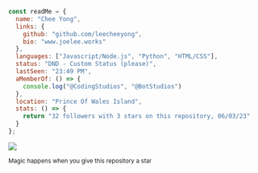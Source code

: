 ```js
const readMe = {
  name: "Chee Yong",
  links: {
    github: "github.com/leecheeyong",
    bio: "www.joelee.works"
  },
  languages: ["Javascript/Node.js", "Python", "HTML/CSS"],
  status: "DND - Custom Status (please)",
  lastSeen: "23:49 PM",
  aMemberOf: () => {
    console.log("@CodingStudios", "@BotStudios")
  },
  location: "Prince Of Wales Island",
  stats: () => {
    return "32 followers with 3 stars on this repository, 06/03/23"
  }
};
```

![](https://komarev.com/ghpvc/?username=leecheeyong&color=orange)

<sub>Magic happens when you give this repository a star</sub>
